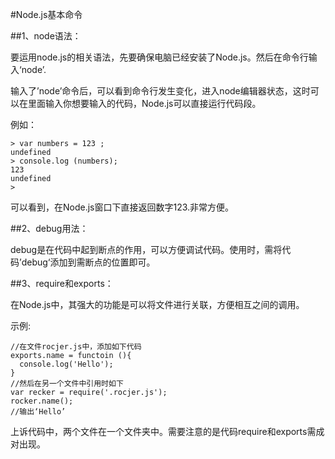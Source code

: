 #Node.js基本命令

##1、node语法：

要运用node.js的相关语法，先要确保电脑已经安装了Node.js。然后在命令行输入‘node’.

输入了’node’命令后，可以看到命令行发生变化，进入node编辑器状态，这时可以在里面输入你想要输入的代码，Node.js可以直接运行代码段。
<p>例如：</p>

<pre><code>> var numbers = 123 ;
undefined
> console.log (numbers);
123
undefined
>
</code></pre>

可以看到，在Node.js窗口下直接返回数字123.非常方便。

##2、debug用法：

debug是在代码中起到断点的作用，可以方便调试代码。使用时，需将代码’debug‘添加到需断点的位置即可。

##3、require和exports：

在Node.js中，其强大的功能是可以将文件进行关联，方便相互之间的调用。

<p>示例:</p>

<pre><code>//在文件rocjer.js中，添加如下代码
exports.name = functoin (){
  console.log('Hello');
}
//然后在另一个文件中引用时如下
var recker = require('.rocjer.js');
rocker.name();
//输出‘Hello’
</code></pre>

上诉代码中，两个文件在一个文件夹中。需要注意的是代码require和exports需成对出现。
